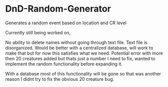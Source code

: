 DnD-Random-Generator
====================

Generates a random event based on location and CR level

Currently still being worked on,

No ability to delete names without going through text file.
Text file is disorganized.
Would be better with a centralized database, will work to make that but for now this satisfies what we need.
Potential error with more then 20 creatures added but thats just a number I need to fix, wanted to implement the
random functionality before expanding it. 

With a database most of this functionality will be gone so that was another reason I didnt try to fix the obvious 20
creature bug. 
